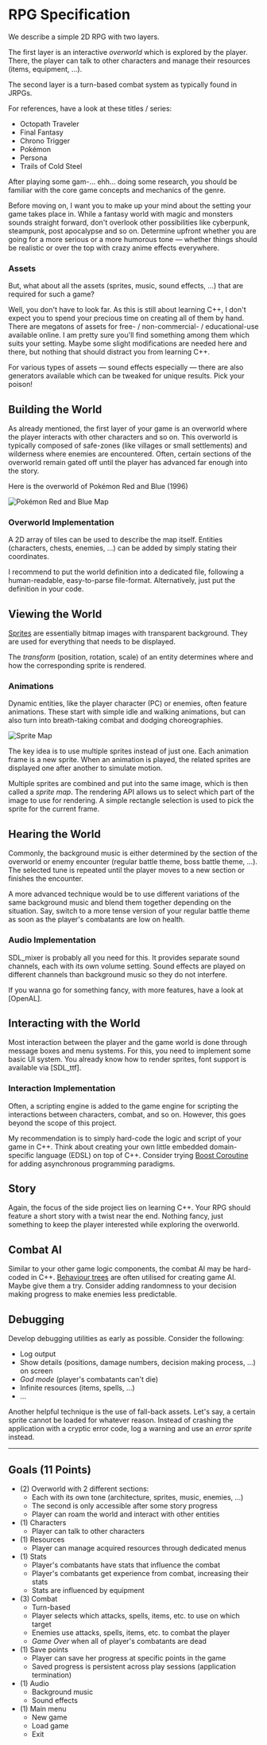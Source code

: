 # RPG Specification

We describe a simple 2D RPG with two layers.

The first layer is an interactive *overworld* which is explored by the player.
There, the player can talk to other characters and manage their resources (items, equipment, …).

The second layer is a turn-based combat system as typically found in JRPGs.

For references, have a look at these titles / series:

- Octopath Traveler
- Final Fantasy
- Chrono Trigger
- Pokémon
- Persona
- Trails of Cold Steel

After playing some gam-… ehh… doing some research, you should be familiar with the core game concepts and mechanics of the genre.

Before moving on, I want you to make up your mind about the setting your game takes place in.
While a fantasy world with magic and monsters sounds straight forward, don't overlook other possibilities like cyberpunk, steampunk, post apocalypse and so on.
Determine upfront whether you are going for a more serious or a more humorous tone — whether things should be realistic or over the top with crazy anime effects everywhere.

### Assets

But, what about all the assets (sprites, music, sound effects, …) that are required for such a game?

Well, you don't have to look far.
As this is still about learning C++, I don't expect you to spend your precious time on creating all of them by hand.
There are megatons of assets for free- / non-commercial- / educational-use available online.
I am pretty sure you'll find something among them which suits your setting.
Maybe some slight modifications are needed here and there, but nothing that should distract you from learning C++.

For various types of assets — sound effects especially — there are also generators available which can be tweaked for unique results.
Pick your poison!

## Building the World

As already mentioned, the first layer of your game is an overworld where the player interacts with other characters and so on.
This overworld is typically composed of safe-zones (like villages or small settlements) and wilderness where enemies are encountered.
Often, certain sections of the overworld remain gated off until the player has advanced far enough into the story.

Here is the overworld of Pokémon Red and Blue (1996)

![Pokémon Red and Blue Map](images/pokemon_map.png)

### Overworld Implementation

A 2D array of tiles can be used to describe the map itself.
Entities (characters, chests, enemies, …) can be added by simply stating their coordinates.

I recommend to put the world definition into a dedicated file, following a human-readable, easy-to-parse file-format.
Alternatively, just put the definition in your code.

## Viewing the World

[Sprites](https://en.wikipedia.org/wiki/Sprite_(computer_graphics)) are essentially bitmap images with transparent background.
They are used for everything that needs to be displayed.

The *transform* (position, rotation, scale) of an entity determines where and how the corresponding sprite is rendered.

### Animations

Dynamic entities, like the player character (PC) or enemies, often feature animations.
These start with simple idle and walking animations, but can also turn into breath-taking combat and dodging choreographies.

![Sprite Map](images/sprite_map.png)

The key idea is to use multiple sprites instead of just one.
Each animation frame is a new sprite.
When an animation is played, the related sprites are displayed one after another to simulate motion.

Multiple sprites are combined and put into the same image, which is then called a *sprite map*.
The rendering API allows us to select which part of the image to use for rendering.
A simple rectangle selection is used to pick the sprite for the current frame.

## Hearing the World

Commonly, the background music is either determined by the section of the overworld or enemy encounter (regular battle theme, boss battle theme, …).
The selected tune is repeated until the player moves to a new section or finishes the encounter.

A more advanced technique would be to use different variations of the same background music and blend them together depending on the situation. Say, switch to a more tense version of your regular battle theme as soon as the player's combatants are low on health.

### Audio Implementation

SDL_mixer is probably all you need for this.
It provides separate sound channels, each with its own volume setting.
Sound effects are played on different channels than background music so they do not interfere.

If you wanna go for something fancy, with more features, have a look at [OpenAL].

## Interacting with the World

Most interaction between the player and the game world is done through message boxes and menu systems.
For this, you need to implement some basic UI system.
You already know how to render sprites, font support is available via [SDL_ttf].

### Interaction Implementation

Often, a scripting engine is added to the game engine for scripting the interactions between characters, combat, and so on.
However, this goes beyond the scope of this project.

My recommendation is to simply hard-code the logic and script of your game in C++.
Think about creating your own little embedded domain-specific language (EDSL) on top of C++.
Consider trying [Boost Coroutine](https://theboostcpplibraries.com/boost.coroutine) for adding asynchronous programming paradigms.

## Story

Again, the focus of the side project lies on learning C++.
Your RPG should feature a short story with a twist near the end.
Nothing fancy, just something to keep the player interested while exploring the overworld.

## Combat AI

Similar to your other game logic components, the combat AI may be hard-coded in C++.
[Behaviour trees](https://en.wikipedia.org/wiki/Behavior_tree_(artificial_intelligence,_robotics_and_control)) are often utilised for creating game AI.
Maybe give them a try.
Consider adding randomness to your decision making progress to make enemies less predictable.

## Debugging

Develop debugging utilities as early as possible.
Consider the following:

- Log output
- Show details (positions, damage numbers, decision making process, …) on screen
- *God mode* (player's combatants can't die)
- Infinite resources (items, spells, …)
- …

Another helpful technique is the use of fall-back assets.
Let's say, a certain sprite cannot be loaded for whatever reason.
Instead of crashing the application with a cryptic error code, log a warning and use an *error sprite* instead.

---

## Goals (11 Points)

- (2) Overworld with 2 different sections:
  - Each with its own tone (architecture, sprites, music, enemies, …)
  - The second is only accessible after some story progress
  - Player can roam the world and interact with other entities
- (1) Characters
  - Player can talk to other characters
- (1) Resources
  - Player can manage acquired resources through dedicated menus
- (1) Stats
  - Player's combatants have stats that influence the combat
  - Player's combatants get experience from combat, increasing their stats
  - Stats are influenced by equipment
- (3) Combat
  - Turn-based
  - Player selects which attacks, spells, items, etc. to use on which target
  - Enemies use attacks, spells, items, etc. to combat the player
  - *Game Over* when all of player's combatants are dead
- (1) Save points
  - Player can save her progress at specific points in the game
  - Saved progress is persistent across play sessions (application termination)
- (1) Audio
  - Background music
  - Sound effects
- (1) Main menu
  - New game
  - Load game
  - Exit
